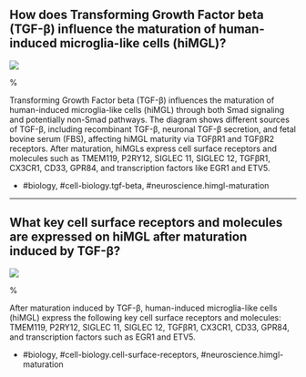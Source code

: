 ## How does Transforming Growth Factor beta (TGF-β) influence the maturation of human-induced microglia-like cells (hiMGL)?

![](https://cdn.mathpix.com/cropped/2024_06_01_46e9bfb361a4922a6f06g-1.jpg?height=894&width=1150&top_left_y=330&top_left_x=590)

%

Transforming Growth Factor beta (TGF-β) influences the maturation of human-induced microglia-like cells (hiMGL) through both Smad signaling and potentially non-Smad pathways. The diagram shows different sources of TGF-β, including recombinant TGF-β, neuronal TGF-β secretion, and fetal bovine serum (FBS), affecting hiMGL maturity via TGFβR1 and TGFβR2 receptors. After maturation, hiMGLs express cell surface receptors and molecules such as TMEM119, P2RY12, SIGLEC 11, SIGLEC 12, TGFβR1, CX3CR1, CD33, GPR84, and transcription factors like EGR1 and ETV5.

- #biology, #cell-biology.tgf-beta, #neuroscience.himgl-maturation

---

## What key cell surface receptors and molecules are expressed on hiMGL after maturation induced by TGF-β?

![](https://cdn.mathpix.com/cropped/2024_06_01_46e9bfb361a4922a6f06g-1.jpg?height=894&width=1150&top_left_y=330&top_left_x=590)

%

After maturation induced by TGF-β, human-induced microglia-like cells (hiMGL) express the following key cell surface receptors and molecules: TMEM119, P2RY12, SIGLEC 11, SIGLEC 12, TGFβR1, CX3CR1, CD33, GPR84, and transcription factors such as EGR1 and ETV5.

- #biology, #cell-biology.cell-surface-receptors, #neuroscience.himgl-maturation